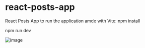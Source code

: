# react-posts-app
React Posts App
to run the application amde with Vite: 
npm install

npm run dev
      
  ![image](https://github.com/IndriesAndrei/react-posts-app/assets/24415865/a35f7031-82bc-4441-b711-161e29b46c59)

